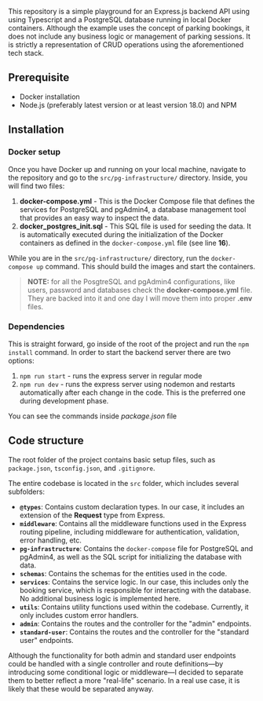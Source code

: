 This repository is a simple playground for an Express.js backend API using using Typescript and a PostgreSQL database running in local Docker containers. Although the example uses the concept of parking bookings, it does not include any business logic or management of parking sessions. It is strictly a representation of CRUD operations using the aforementioned tech stack.

## Prerequisite

- Docker installation
- Node.js (preferably latest version or at least version 18.0) and NPM

## Installation

### Docker setup

Once you have Docker up and running on your local machine, navigate to the repository and go to the `src/pg-infrastructure/` directory. Inside, you will find two files:

1.  **docker-compose.yml** - This is the Docker Compose file that defines the services for PostgreSQL and pgAdmin4, a database management tool that provides an easy way to inspect the data.
2.  **docker_postgres_init.sql** - This SQL file is used for seeding the data. It is automatically executed during the initialization of the Docker containers as defined in the `docker-compose.yml` file (see line **16**).

While you are in the `src/pg-infrastructure/` directory, run the `docker-compose up` command. This should build the images and start the containers.

> **NOTE:** for all the PosgtreSQL and pgAdmin4 configurations, like users, password and databases check the **docker-compose.yml** file. They are backed into it and one day I will move them into proper **.env** files.

### Dependencies

This is straight forward, go inside of the root of the project and run the `npm install` command.
In order to start the backend server there are two options:

1.  `npm run start` - runs the express server in regular mode
2.  `npm run dev` - runs the express server using nodemon and restarts automatically after each change in the code. This is the preferred one during development phase.

You can see the commands inside _package.json_ file

## Code structure

The root folder of the project contains basic setup files, such as `package.json`, `tsconfig.json`, and `.gitignore`.

The entire codebase is located in the `src` folder, which includes several subfolders:

- **`@types`**: Contains custom declaration types. In our case, it includes an extension of the **Request** type from Express.
- **`middleware`**: Contains all the middleware functions used in the Express routing pipeline, including middleware for authentication, validation, error handling, etc.
- **`pg-infrastructure`**: Contains the `docker-compose` file for PostgreSQL and pgAdmin4, as well as the SQL script for initializing the database with data.
- **`schemas`**: Contains the schemas for the entities used in the code.
- **`services`**: Contains the service logic. In our case, this includes only the booking service, which is responsible for interacting with the database. No additional business logic is implemented here.
- **`utils`**: Contains utility functions used within the codebase. Currently, it only includes custom error handlers.
- **`admin`**: Contains the routes and the controller for the "admin" endpoints.
- **`standard-user`**: Contains the routes and the controller for the "standard user" endpoints.

Although the functionality for both admin and standard user endpoints could be handled with a single controller and route definitions—by introducing some conditional logic or middleware—I decided to separate them to better reflect a more "real-life" scenario. In a real use case, it is likely that these would be separated anyway.
